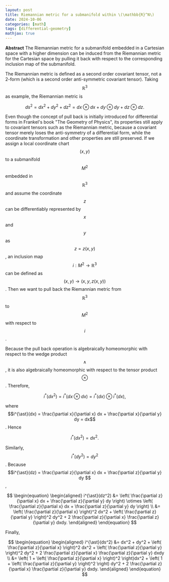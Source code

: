 ```yaml
---
layout: post
title: Riemannian metric for a submanifold within \(\mathbb{R}^N\)
date: 2024-10-06
categories: [math]
tags: [differential-geometry]
mathjax: true
---
```


**Abstract** The Riemannian metric for a submanifold embedded in a Cartesian space with a higher dimension can be induced from the Riemannian metric for the Cartesian space by pulling it back with respect to the corresponding inclusion map of the submanifold.

The Riemannian metric is defined as a second order covariant tensor, not a 2-form (which is a second order anti-symmetric covariant tensor). Taking $$\mathbb{R}^3 $$ as example, the Riemannian metric is

$$
\begin{equation}
  ds^2 = dx^2+dy^2+dz^2 = dx\otimes dx + dy\otimes dy + dz\otimes dz.
\end{equation}
$$

Even though the concept of pull back is initially introduced for differential forms in Frankel's book "The Geometry of Physics", its properties still apply to covariant tensors such as the Riemannian metric, because a covariant tensor merely loses the anti-symmetry of a differential form, while the coordinate transformation and other properties are still preserved. If we assign a local coordinate chart $$(x,y) $$ to a submanifold $$M^2 $$ embedded in $$\mathbb{R}^3 $$ and assume the coordinate $$z$$ can be differentiably represented by $$x$$ and $$y$$ as $$z=z(x,y) $$, an inclusion map $$i: M^2 \rightarrow \mathbb{R}^3 $$ can be defined as $$(x,y) \rightarrow (x,y,z(x,y)) $$. Then we want to pull back the Riemannian metric from $$\mathbb{R}^3 $$ to $$M^2 $$ with respect to $$i$$.

Because the pull back operation is algebraically homeomorphic with respect to the wedge product $$\wedge $$, it is also algebraically homeomorphic with respect to the tensor product $$\otimes $$. Therefore,

$$
\begin{equation}
  i^{*}(dx^2) = i^{*}(dx\otimes dx) = i^{*}(dx)\otimes i^{*}(dx),
\end{equation}
$$

where $$i^{\ast}(dx) = \frac{\partial x}{\partial x} dx + \frac{\partial x}{\partial y} dy = dx$$. Hence

$$
\begin{equation}
  i^{*}(dx^2) = dx^2.
\end{equation}
$$

Similarly, $$i^{\ast}(dy^2) = dy^2 $$. Because $$i^{\ast}(dz) = \frac{\partial z}{\partial x} dx + \frac{\partial z}{\partial y} dy $$,

$$
\begin{equation}
  \begin{aligned}
    i^{\ast}(dz^2) &= \left( \frac{\partial z}{\partial x} dx + \frac{\partial z}{\partial y} dy \right) \otimes \left( \frac{\partial z}{\partial x} dx + \frac{\partial z}{\partial y} dy \right) \\
    &= \left( \frac{\partial z}{\partial x} \right)^2 dx^2 + \left( \frac{\partial z}{\partial y} \right)^2 dy^2 + 2 \frac{\partial z}{\partial x} \frac{\partial z}{\partial y} dxdy.
  \end{aligned}
\end{equation}
$$

Finally,

$$
\begin{equation}
  \begin{aligned}
    i^{\ast}(ds^2) &= dx^2 + dy^2 + \left( \frac{\partial z}{\partial x} \right)^2 dx^2 +
  \left( \frac{\partial z}{\partial y} \right)^2 dy^2 + 2 \frac{\partial z}{\partial x}
  \frac{\partial z}{\partial y} dxdy \\
    &= \left( 1 + \left( \frac{\partial z}{\partial x} \right)^2 \right)dx^2 + \left( 1 + \left( \frac{\partial z}{\partial y} \right)^2 \right) dy^2 + 2 \frac{\partial z}{\partial x} \frac{\partial z}{\partial y} dxdy.
  \end{aligned}
\end{equation}
$$
